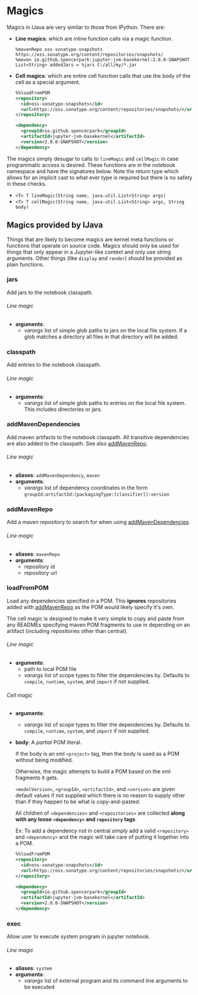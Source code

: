 # Magics

Magics in IJava are very similar to those from IPython. There are:

*   **Line magics**: which are inline function calls via a magic function.

    ```text
    %mavenRepo oss-sonatype-snapshots https://oss.sonatype.org/content/repositories/snapshots/
    %maven io.github.spencerpark:jupyter-jvm-basekernel:2.0.0-SNAPSHOT
    List<String> addedJars = %jars C:/all/my/*.jar
    ```

*   **Cell magics**: which are entire cell function calls that use the body of the cell as a special argument.

    ```xml
    %%loadFromPOM
    <repository>
      <id>oss-sonatype-snapshots</id>
      <url>https://oss.sonatype.org/content/repositories/snapshots/</url>
    </repository>

    <dependency>
      <groupId>io.github.spencerpark</groupId>
      <artifactId>jupyter-jvm-basekernel</artifactId>
      <version>2.0.0-SNAPSHOT</version>
    </dependency>
    ```

The magics simply desugar to calls to `lineMagic` and `cellMagic` in case programmatic access is desired. These functions are in the notebook namespace and have the signatures below. Note the return type which allows for an implicit cast to what ever type is required but there is no safety in these checks.

*   `<T> T lineMagic(String name, java.util.List<String> args)`
*   `<T> T cellMagic(String name, java.util.List<String> args, String body)`

## Magics provided by IJava

Things that are likely to become magics are kernel meta functions or functions that operate on source code. Magics should only be used for things that only appear in a Jupyter-like context and only use string arguments. Other things (like `display` and `render`) should be provided as plain functions.



### jars

Add jars to the notebook classpath.

###### Line magic

*   **arguments**:
    *   _varargs_ list of simple glob paths to jars on the local file system. If a glob matches a directory all files in that directory will be added.



### classpath

Add entries to the notebook classpath.

###### Line magic

*   **arguments**:
    *   _varargs_ list of simple glob paths to entries on the local file system. This includes directories or jars.



### addMavenDependencies

Add maven artifacts to the notebook classpath. All transitive dependencies are also added to the classpath. See also [addMavenRepo](#addmavenrepo).

###### Line magic

*   **aliases**: `addMavenDependency`, `maven`
*   **arguments**:
    *   _varargs_ list of dependency coordinates in the form `groupId:artifactId:[packagingType:[classifier]]:version`



### addMavenRepo

Add a maven repository to search for when using [addMavenDependencies](#addmavendependencies).

###### Line magic

*   **aliases**: `mavenRepo`
*   **arguments**:
    *   repository id
    *   repository url


### loadFromPOM

Load any dependencies specified in a POM. This **ignores** repositories added with [addMavenRepo](#addmavenrepo) as the POM would likely specify it's own.

The cell magic is designed to make it very simple to copy and paste from any READMEs specifying maven POM fragments to use in depending on an artifact (including repositories other than central).

###### Line magic

*   **arguments**:
    *   path to local POM file
    *   _varargs_ list of scope types to filter the dependencies by. Defaults to `compile`, `runtime`, `system`, and `import` if not supplied.

###### Cell magic

*   **arguments**:
    *   _varargs_ list of scope types to filter the dependencies by. Defaults to `compile`, `runtime`, `system`, and `import` if not supplied.
*   **body**:
    A _partial_ POM literal.

    If the body is an xml `<project>` tag, then the body is used as a POM without being modified.

    Otherwise, the magic attempts to build a POM based on the xml fragments it gets.

    `<modelVersion>`, `<groupId>`, `<artifactId>`, and `<version>` are given default values if not supplied which there is no reason to supply other than if they happen to be what is copy-and-pasted.

    All children of `<dependencies>` and `<repositories>` are collected **along with any loose `<dependency>` and `repository` tags**.

    Ex: To add a dependency not in central simply add a valid `<repository>` and `<dependency>` and the magic will take care of putting it together into a POM.

    ```xml
    %%loadFromPOM
    <repository>
      <id>oss-sonatype-snapshots</id>
      <url>https://oss.sonatype.org/content/repositories/snapshots/</url>
    </repository>

    <dependency>
      <groupId>io.github.spencerpark</groupId>
      <artifactId>jupyter-jvm-basekernel</artifactId>
      <version>2.0.0-SNAPSHOT</version>
    </dependency>
    ```

### exec

Allow user to execute system program in jupyter notebook.

###### Line magic

*   **aliases**: `system`
*   **arguments**:
    *   _varargs_ list of external program and its command line arguments to be executed